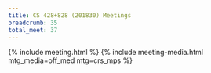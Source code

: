```yaml
---
title: CS 428+828 (201830) Meetings
breadcrumb: 35
total_meet: 37
---
```

{% include meeting.html %}
{% include meeting-media.html mtg_media=off_med mtg=crs_mps %}
